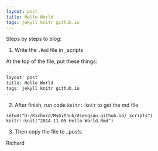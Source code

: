 ```yaml
---
layout: post
title: Hello World
tags: jekyll knitr github.io
---
```


Steps by steps to blog:
1. Write the `.Rmd` file in _scripts

At the top of the file, put these things:
```r
---
layout: post
title: Hello World
tags: jekyll knitr github.io
---
```
2. After finish, run code `knitr::knit` to get the md file

```{r usage, eval=FALSE, echo = FALSE}
setwd("D:/Richard/MyGithub/diengiau.github.io/_scripts")
knitr::knit("2014-11-05-Hello-World.Rmd")
```
3. Then copy the file to _posts

Richard

